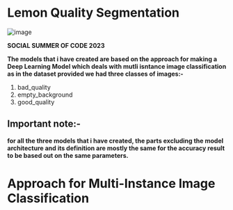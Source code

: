 # Lemon Quality Segmentation 

![image](https://github.com/aditya0929/Lemon-quality-segmentation/assets/127277877/5c45f311-5a2e-4ad8-b49f-4a228448d5d8)

**SOCIAL SUMMER OF CODE 2023**

**The models that i have created are based on the approach for making a Deep Learning Model which deals with mutli isntance image classification as in the dataset provided we had three classes of images:-**
1. bad_quality 
2. empty_background 
3. good_quality 

## Important note:-
**for all the three models that i have created, the parts excluding the model architecture and its definition are mostly the same for the accuracy result to be based out on the same parameters.**


# Approach for Multi-Instance Image Classification

